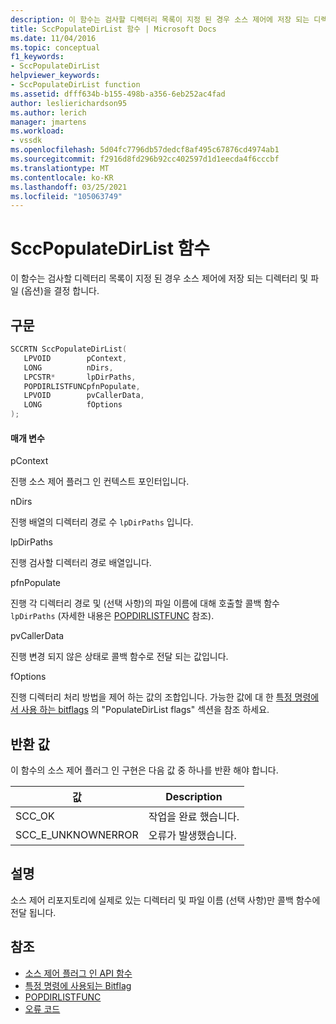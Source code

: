 ```yaml
---
description: 이 함수는 검사할 디렉터리 목록이 지정 된 경우 소스 제어에 저장 되는 디렉터리 및 파일 (옵션)을 결정 합니다.
title: SccPopulateDirList 함수 | Microsoft Docs
ms.date: 11/04/2016
ms.topic: conceptual
f1_keywords:
- SccPopulateDirList
helpviewer_keywords:
- SccPopulateDirList function
ms.assetid: dfff634b-b155-498b-a356-6eb252ac4fad
author: leslierichardson95
ms.author: lerich
manager: jmartens
ms.workload:
- vssdk
ms.openlocfilehash: 5d04fc7796db57dedcf8af495c67876cd4974ab1
ms.sourcegitcommit: f2916d8fd296b92cc402597d1d1eecda4f6cccbf
ms.translationtype: MT
ms.contentlocale: ko-KR
ms.lasthandoff: 03/25/2021
ms.locfileid: "105063749"
---
```

# <a name="sccpopulatedirlist-function"></a>SccPopulateDirList 함수
이 함수는 검사할 디렉터리 목록이 지정 된 경우 소스 제어에 저장 되는 디렉터리 및 파일 (옵션)을 결정 합니다.

## <a name="syntax"></a>구문

```cpp
SCCRTN SccPopulateDirList(
   LPVOID        pContext,
   LONG          nDirs,
   LPCSTR*       lpDirPaths,
   POPDIRLISTFUNCpfnPopulate,
   LPVOID        pvCallerData,
   LONG          fOptions
);
```

#### <a name="parameters"></a>매개 변수
 pContext

진행 소스 제어 플러그 인 컨텍스트 포인터입니다.

 nDirs

진행 배열의 디렉터리 경로 수 `lpDirPaths` 입니다.

 lpDirPaths

진행 검사할 디렉터리 경로 배열입니다.

 pfnPopulate

진행 각 디렉터리 경로 및 (선택 사항)의 파일 이름에 대해 호출할 콜백 함수 `lpDirPaths` (자세한 내용은 [POPDIRLISTFUNC](../extensibility/popdirlistfunc.md) 참조).

 pvCallerData

진행 변경 되지 않은 상태로 콜백 함수로 전달 되는 값입니다.

 fOptions

진행 디렉터리 처리 방법을 제어 하는 값의 조합입니다. 가능한 값에 대 한 [특정 명령에서 사용 하는 bitflags](../extensibility/bitflags-used-by-specific-commands.md) 의 "PopulateDirList flags" 섹션을 참조 하세요.

## <a name="return-value"></a>반환 값
 이 함수의 소스 제어 플러그 인 구현은 다음 값 중 하나를 반환 해야 합니다.

|값|Description|
|-----------|-----------------|
|SCC_OK|작업을 완료 했습니다.|
|SCC_E_UNKNOWNERROR|오류가 발생했습니다.|

## <a name="remarks"></a>설명
 소스 제어 리포지토리에 실제로 있는 디렉터리 및 파일 이름 (선택 사항)만 콜백 함수에 전달 됩니다.

## <a name="see-also"></a>참조
- [소스 제어 플러그 인 API 함수](../extensibility/source-control-plug-in-api-functions.md)
- [특정 명령에 사용되는 Bitflag](../extensibility/bitflags-used-by-specific-commands.md)
- [POPDIRLISTFUNC](../extensibility/popdirlistfunc.md)
- [오류 코드](../extensibility/error-codes.md)
